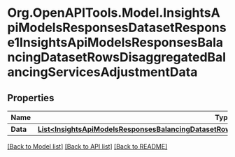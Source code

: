 # Org.OpenAPITools.Model.InsightsApiModelsResponsesDatasetResponse1InsightsApiModelsResponsesBalancingDatasetRowsDisaggregatedBalancingServicesAdjustmentData

## Properties

Name | Type | Description | Notes
------------ | ------------- | ------------- | -------------
**Data** | [**List&lt;InsightsApiModelsResponsesBalancingDatasetRowsDisaggregatedBalancingServicesAdjustmentData&gt;**](InsightsApiModelsResponsesBalancingDatasetRowsDisaggregatedBalancingServicesAdjustmentData.md) |  | [optional] 

[[Back to Model list]](../README.md#documentation-for-models) [[Back to API list]](../README.md#documentation-for-api-endpoints) [[Back to README]](../README.md)

